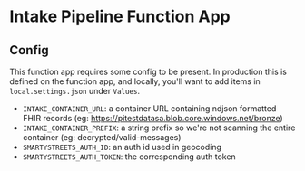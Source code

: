 # Intake Pipeline Function App

## Config

This function app requires some config to be present. In production this is defined on the function app, and locally, you'll want to add
items in `local.settings.json` under `Values`.

* `INTAKE_CONTAINER_URL`: a container URL containing ndjson formatted FHIR records (eg: https://pitestdatasa.blob.core.windows.net/bronze)
* `INTAKE_CONTAINER_PREFIX`: a string prefix so we're not scanning the entire container (eg: decrypted/valid-messages)
* `SMARTYSTREETS_AUTH_ID`: an auth id used in geocoding
* `SMARTYSTREETS_AUTH_TOKEN`: the corresponding auth token
